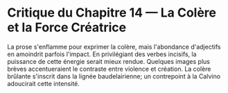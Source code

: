 # Critique du Chapitre 14 — La Colère et la Force Créatrice
La prose s'enflamme pour exprimer la colère, mais l'abondance d'adjectifs en amoindrit parfois l'impact. En privilégiant des verbes incisifs, la puissance de cette énergie serait mieux rendue. Quelques images plus brèves accentueraient le contraste entre violence et création.
La colère brûlante s'inscrit dans la lignée baudelairienne; un contrepoint à la Calvino adoucirait cette intensité.
